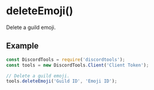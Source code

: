 # deleteEmoji()

Delete a guild emoji.

## Example

```js
const DiscordTools = require('discordtools');
const tools = new DiscordTools.Client('Client Token');

// Delete a guild emoji.
tools.deleteEmoji('Guild ID', 'Emoji ID');
```